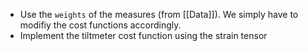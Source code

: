 - Use the `weights` of the measures (from [[Data]]).
We simply have to modifiy the cost functions accordingly.
- Implement the tiltmeter cost function using the strain tensor
